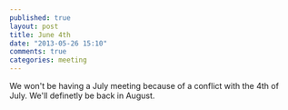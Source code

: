 ```yaml
---
published: true
layout: post
title: June 4th
date: "2013-05-26 15:10"
comments: true
categories: meeting
---
```


We won't be having a July meeting because of a conflict with the 4th of July. We'll definetly be back in August.
